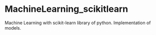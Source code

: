 # MachineLearning_scikitlearn
Machine Learning with scikit-learn library of python.
Implementation of models.
